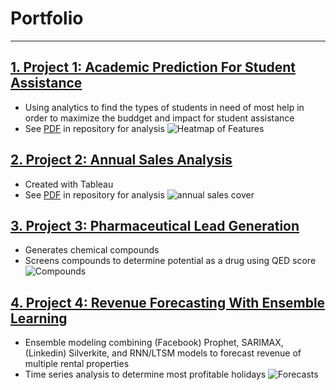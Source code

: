 # Portfolio
<hr>

## [1. Project 1: Academic Prediction For Student Assistance](https://github.com/Andyn201/Academics-Modeling)
- Using analytics to find the types of students in need of most help in order to maximize the buddget and impact for student assistance
- See [PDF](https://github.com/Andyn201/Academics-Modeling/blob/main/Modeling%20Academic%20Success.pdf) in repository for analysis
![Heatmap of Features](https://imagedelivery.net/K5TI-EHerRDIgbgGIcCsuw/155cb415-e7cd-46c1-c4ef-0dd282c11500/public)

## [2. Project 2: Annual Sales Analysis](https://github.com/Andyn201/Sales-Analysis/tree/main)
- Created with Tableau
- See [PDF](https://github.com/Andyn201/Sales-Analysis/blob/main/Sales_Analysis_Project.pdf) in repository for analysis
![annual sales cover](https://imagedelivery.net/K5TI-EHerRDIgbgGIcCsuw/1f86366f-7272-453f-f620-c3fcd42bd100/public)

## [3. Project 3: Pharmaceutical Lead Generation](https://github.com/Andyn201/Pharmaceutical-Lead-Generation)
- Generates chemical compounds
- Screens compounds to determine potential as a drug using QED score
![Compounds](https://imagedelivery.net/K5TI-EHerRDIgbgGIcCsuw/d120f204-dd71-4474-b56a-396e7ccb2d00/public)

## [4. Project 4: Revenue Forecasting With Ensemble Learning](https://github.com/Andyn201/Revenue-Forecasting)
- Ensemble modeling combining (Facebook) Prophet, SARIMAX, (Linkedin) Silverkite, and RNN/LTSM models to forecast revenue of multiple rental properties
- Time series analysis to determine most profitable holidays
![Forecasts](https://imagedelivery.net/K5TI-EHerRDIgbgGIcCsuw/8577b780-dd43-4780-a6f1-0341ad39a800/public)


